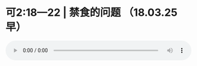 # 可2:18—22 | 禁食的问题 （18.03.25早）

<audio style="width: 100%;" preload="false" controls controlslist="nodownload"><source src="//cdn.wechat.edu.pl/audio/mp3/old/23547.mp3" type="audio/mpeg">Your browser does not support the audio element.</audio>


